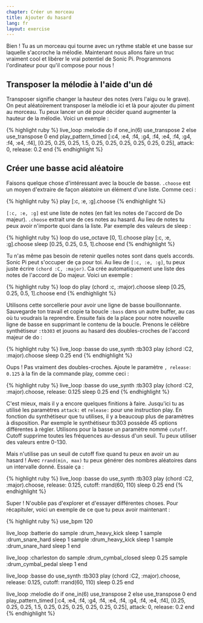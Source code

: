 ```yaml
---
chapter: Créer un morceau
title: Ajouter du hasard
lang: fr
layout: exercise
---
```


Bien&nbsp;! Tu as un morceau qui tourne avec un rythme stable et une basse sur laquelle s'accroche la mélodie. Maintenant nous allons faire un truc vraiment cool et libérer le vrai potentiel de Sonic Pi. Programmons l'ordinateur pour qu'il compose pour nous&nbsp;!

## Transposer la mélodie à l'aide d'un dé

Transposer signifie changer la hauteur des notes (vers l'aigu ou le grave). On peut aléatoirement transposer la mélodie ici et là pour ajouter du piment au morceau. Tu peux lancer un dé pour décider quand augmenter la hauteur de la mélodie. Voici un exemple&nbsp;:

{% highlight ruby %}
live_loop :melodie do
  if one_in(6)
    use_transpose 2
  else
    use_transpose 0
  end
  play_pattern_timed [:c4, :e4, :f4, :g4, :f4, :e4, :f4, :g4, :f4, :e4, :f4], [0.25, 0.25, 0.25, 1.5, 0.25, 0.25, 0.25, 0.25, 0.25, 0.25], attack: 0, release: 0.2
end
{% endhighlight %}

## Créer une basse acid aléatoire

Faisons quelque chose d'intéressant avec la boucle de basse. `.choose` est un moyen d'extraire de façon aléatoire un élément d'une liste. Comme ceci&nbsp;:

{% highlight ruby %}
play [:c, :e, :g].choose
{% endhighlight %}

`[:c, :e, :g]` est une liste de notes (en fait les notes de l'accord de Do majeur). `.choose` extrait une de ces notes au hasard. Au lieu de notes tu peux avoir n'importe quoi dans la liste. Par exemple des valeurs de sleep&nbsp;:

{% highlight ruby %}
loop do
  use_octave [0, 1].choose
  play [:c, :e, :g].choose
  sleep [0.25, 0.25, 0.5, 1].choose
end
{% endhighlight %}

Tu n'as même pas besoin de retenir quelles notes sont dans quels accords. Sonic Pi peut s'occuper de ça pour toi. Au lieu de `[:c, :e, :g]`, tu peux juste écrire `(chord :C, :major)`. Ca crée automatiquement une liste des notes de l'accord de Do majeur. Voici un exemple&nbsp;:

{% highlight ruby %}
loop do
  play (chord :c, :major).choose
  sleep [0.25, 0.25, 0.5, 1].choose
end
{% endhighlight %}

Utilisons cette sorcellerie pour avoir une ligne de basse bouillonnante. Sauvegarde ton travail et copie ta boucle `:bass` dans un autre buffer, au cas où tu voudrais la reprendre. Ensuite fais de la place pour notre nouvelle ligne de basse en supprimant le contenu de la boucle. Prenons le célèbre synthétiseur `:tb303` et jouons au hasard des doubles-croches de l'accord majeur de do&nbsp;:

{% highlight ruby %}
live_loop :basse do
  use_synth :tb303
  play (chord :C2, :major).choose
  sleep 0.25
end
{% endhighlight %}

Oups&nbsp;! Pas vraiment des doubles-croches. Ajoute le paramètre `, release: 0.125` à la fin de la commande play, comme ceci&nbsp;:

{% highlight ruby %}
live_loop :basse do
  use_synth :tb303
  play (chord :C2, :major).choose, release: 0.125
  sleep 0.25
end
{% endhighlight %}

C'est mieux, mais il y a encore quelques finitions à faire. Jusqu'ici tu as utilisé les paramètres `attack:` et `release:` pour une instruction play. En fonction du synthétiseur que tu utilises, il y a beaucoup plus de paramètres à disposition. Par exemple le synthétiseur tb303 possède 45 options différentes à règler. Utilisons pour la basse un paramètre nommé `cutoff`. Cutoff supprime toutes les fréquences au-dessus d'un seuil. Tu peux utiliser des valeurs entre 0-130.

Mais n'utilise pas un seuil de cutoff fixe quand tu peux en avoir un au hasard&nbsp;! Avec `rrand(min, max)` tu peux générer des nombres aléatoires dans un intervalle donné. Essaie ça&nbsp;:

{% highlight ruby %}
live_loop :basse do
  use_synth :tb303
  play (chord :C2, :major).choose, release: 0.125, cutoff: rrand(60, 110)
  sleep 0.25
end
{% endhighlight %}

Super&nbsp;! N'oublie pas d'explorer et d'essayer différentes choses. Pour récapituler, voici un exemple de ce que tu peux avoir maintenant&nbsp;:

{% highlight ruby %}
use_bpm 120

live_loop :batterie do
  sample :drum_heavy_kick
  sleep 1
  sample :drum_snare_hard
  sleep 1
  sample :drum_heavy_kick
  sleep 1
  sample :drum_snare_hard
  sleep 1
end

live_loop :charleston do
  sample :drum_cymbal_closed
  sleep 0.25
  sample :drum_cymbal_pedal
  sleep 1
end

live_loop :basse do
  use_synth :tb303
  play (chord :C2, :major).choose, release: 0.125, cutoff: rrand(60, 110)
  sleep 0.25
end


live_loop :melodie do
  if one_in(6)
    use_transpose 2
  else
    use_transpose 0
  end
  play_pattern_timed [:c4, :e4, :f4, :g4, :f4, :e4, :f4, :g4, :f4, :e4, :f4], [0.25, 0.25, 0.25, 1.5, 0.25, 0.25, 0.25, 0.25, 0.25, 0.25], attack: 0, release: 0.2
end
{% endhighlight %}
